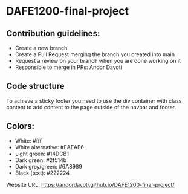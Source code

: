 # DAFE1200-final-project

## Contribution guidelines:

- Create a new branch
- Create a Pull Request merging the branch you created into main
- Request a review on your branch when you are done working on it
- Responsible to merge in PRs: Andor Davoti

## Code structure

To achieve a sticky footer you need to use the div container with class content to add content to the page outside of the navbar and footer.

## Colors:

- White: #fff
- White alternative: #EAEAE6
- Light green: #14DCB1
- Dark green: #2f514b
- Dark grey/green: #6A8989
- Black (text): #222224

Website URL: https://andordavoti.github.io/DAFE1200-final-project/
